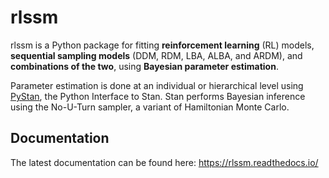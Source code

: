 # rlssm

rlssm is a Python package for fitting **reinforcement learning** (RL) models, **sequential sampling models** (DDM, RDM, LBA, ALBA, and ARDM), and **combinations of the two**, using **Bayesian parameter estimation**. 

Parameter estimation is done at an individual or hierarchical level using [PyStan](https://pystan.readthedocs.io/en/latest/index.html), the Python Interface to Stan. Stan performs Bayesian inference using the No-U-Turn sampler, a variant of Hamiltonian Monte Carlo.

## Documentation

The latest documentation can be found here: https://rlssm.readthedocs.io/
